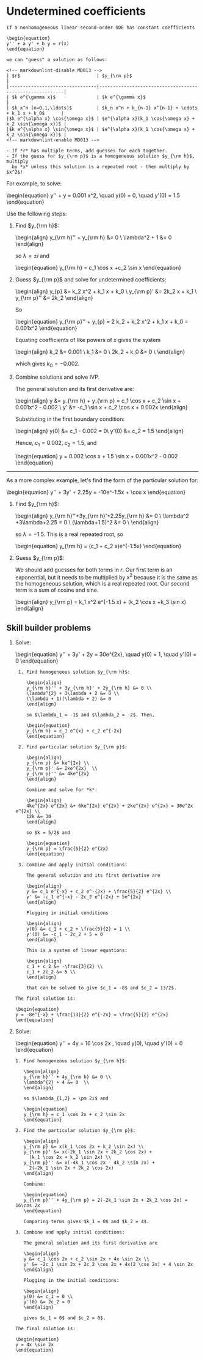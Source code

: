 # Undetermined coefficients

```{topic} Undetermined coefficients
If a nonhomogeneous linear second-order ODE has constant coefficients

\begin{equation}
y'' + a y' + b y = r(x)
\end{equation}

we can "guess" a solution as follows:

<!-- markdownlint-disable MD013 -->
| $r$                            | $y_{\rm p}$                                             |
|--------------------------------|---------------------------------------------------------|
| $k e^{\gamma x}$               | $k e^{\gamma x}$                                        |
| $k x^n (n=0,1,\ldots)$         | $k_n x^n + k_{n-1} x^{n-1} + \cdots + k_1 x + k_0$      |
|$k e^{\alpha x} \cos{\omega x}$ | $e^{\alpha x}(k_1 \cos{\omega x} + k_2 \sin{\omega x})$ |
|$k e^{\alpha x} \sin{\omega x}$ | $e^{\alpha x}(k_1 \cos{\omega x} + k_2 \sin{\omega x})$ |
<!-- markdownlint-enable MD013 -->

- If *r* has multiple terms, add guesses for each together.
- If the guess for $y_{\rm p}$ is a homogeneous solution $y_{\rm h}$, multiply
  by *x* unless this solution is a repeated root - then multiply by $x^2$!
```

For example, to solve:

\begin{equation}
y'' + y = 0.001 x^2, \quad y(0) = 0, \quad y'(0) = 1.5
\end{equation}

Use the following steps:

1. Find $y_{\rm h}$:

   \begin{align}
   y_{\rm h}'' + y_{\rm h} &= 0 \\
   \lambda^2 + 1 &= 0
   \end{align}

   so $\lambda = \pm i$ and

   \begin{equation}
   y_{\rm h} = c_1 \cos x +c_2 \sin x
   \end{equation}

2. Guess $y_{\rm p}$ and solve for undetermined coefficients:

   \begin{align}
   y_{p} &= k_2 x^2 + k_1 x + k_0 \\
   y_{\rm p}' &= 2k_2 x + k_1 \\
   y_{\rm p}'' &= 2k_2
   \end{align}

   So

   \begin{equation}
   y_{\rm p}'' + y_{p} = 2 k_2 + k_2 x^2 + k_1 x + k_0 = 0.001x^2
   \end{equation}

   Equating coefficients of like powers of *x* gives the system

   \begin{align}
   k_2 &= 0.001 \\
   k_1 &= 0 \\
   2k_2 + k_0 &= 0 \\
   \end{align}

   which gives $k_0 = -0.002$.

3. Combine solutions and solve IVP.

   The general solution and its first derivative are:

   \begin{align}
   y &= y_{\rm h} + y_{\rm p} = c_1  \cos x + c_2  \sin x  + 0.001x^2 - 0.002 \\
   y' &= -c_1 \sin x + c_2 \cos x + 0.002x
   \end{align}

   Substituting in the first boundary condition:

   \begin{align}
   y(0) &= c_1 - 0.002 = 0\\
   y'(0) &= c_2 = 1.5
   \end{align}

   Hence, $c_1 = 0.002$, $c_2 = 1.5$, and

   \begin{equation}
   y = 0.002 \cos x + 1.5 \sin x + 0.001x^2 - 0.002
   \end{equation}

---

As a more complex example, let's find the form of the particular solution for:

\begin{equation}
y'' + 3y' + 2.25y = -10e^-1.5x + \cos x
\end{equation}

1. Find $y_{\rm h}$:

   \begin{align}
   y_{\rm h}''+3y_{\rm h}'+2.25y_{\rm h} &= 0 \\
   \lambda^2 +3\lambda+2.25 = 0 \\
   (\lambda+1.5)^2 &= 0 \\
   \end{align}

   so $\lambda = -1.5$. This is a real repeated root, so

   \begin{equation}
   y_{\rm h} = (c_1 + c_2 x)e^{-1.5x}
   \end{equation}

2. Guess $y_{\rm p}$:

   We should add guesses for both terms in *r*. Our first term is an
   exponential, but it needs to be multiplied by $x^2$ because it is the same
   as the homogeneous solution, which is a real repeated root. Our second
   term is a sum of cosine and sine.

   \begin{align}
   y_{\rm p} = k_1 x^2 e^{-1.5 x} + (k_2 \cos x  +k_3 \sin x)
   \end{align}

## Skill builder problems

1. Solve:

   \begin{equation}
   y'' + 3y' + 2y = 30e^{2x}, \quad y(0) = 1, \quad y'(0) = 0
   \end{equation}

   ```{solution}
    1. Find homogeneous solution $y_{\rm h}$:

       \begin{align}
       y_{\rm h}'' + 3y_{\rm h}' + 2y_{\rm h} &= 0 \\
       \lambda^{2} + 3\lambda + 2 &= 0 \\
       (\lambda + 1)(\lambda + 2) &= 0
       \end{align}

       so $\lambda_1 = -1$ and $\lambda_2 = -2$. Then,

       \begin{equation}
       y_{\rm h} = c_1 e^{x} + c_2 e^{-2x}
       \end{equation}

    2. Find particular solution $y_{\rm p}$:

       \begin{align}
       y_{\rm p} &= ke^{2x} \\
       y_{\rm p}' &= 2ke^{2x}  \\
       y_{\rm p}'' &= 4ke^{2x}
       \end{align}

       Combine and solve for *k*:

       \begin{align}
       4ke^{2x} e^{2x} &+ 6ke^{2x} e^{2x} + 2ke^{2x} e^{2x} = 30e^2x e^{2x} \\
       12k &= 30
       \end{align}

       so $k = 5/2$ and

       \begin{equation}
       y_{\rm p} = \frac{5}{2} e^{2x}
       \end{equation}

    3. Combine and apply initial conditions:

       The general solution and its first derivative are

       \begin{align}
       y &= c_1 e^{-x} + c_2 e^-{2x} + \frac{5}{2} e^{2x} \\
       y' &= -c_1 e^{-x} - 2c_2 e^{-2x} + 5e^{2x}
       \end{align}

       Plugging in initial conditions

       \begin{align}
       y(0) &= c_1 + c_2 + \frac{5}{2} = 1 \\
       y'(0) &= -c_1 - 2c_2 + 5 = 0
       \end{align}

       This is a system of linear equations:

       \begin{align}
       c_1 + c_2 &= -\frac{3}{2} \\
       c_1 + 2c_2 &= 5 \\
       \end{align}

       that can be solved to give $c_1 = -8$ and $c_2 = 13/2$.

   The final solution is:

   \begin{equation}
   y = -8e^{-x} + \frac{13}{2} e^{-2x} = \frac{5}{2} e^{2x}
   \end{equation}
   ```

2. Solve:

   \begin{equation}
   y'' + 4y = 16 \cos 2x , \quad y(0), \quad y'(0) = 0
   \end{equation}

   ```{solution}
   1. Find homogeneous solution $y_{\rm h}$:

      \begin{align}
      y_{\rm h}'' + 4y_{\rm h} &= 0 \\
      \lambda^{2} + 4 &= 0  \\
      \end{align}

      so $\lambda_{1,2} = \pm 2i$ and

      \begin{equation}
      y_{\rm h} = c_1 \cos 2x + c_2 \sin 2x
      \end{equation}

   2. Find the particular solution $y_{\rm p}$:

      \begin{align}
      y_{\rm p} &= x(k_1 \cos 2x + k_2 \sin 2x) \\
      y_{\rm p}' &= x(-2k_1 \sin 2x + 2k_2 \cos 2x) +
        (k_1 \cos 2x + k_2 \sin 2x) \\
      y_{\rm p}'' &= x(-4k_1 \cos 2x - 4k_2 \sin 2x) +
        2(-2k_1 \sin 2x + 2k_2 \cos 2x)
      \end{align}

      Combine:

      \begin{equation}
      y_{\rm p}'' + 4y_{\rm p} = 2(-2k_1 \sin 2x + 2k_2 \cos 2x) = 16\cos 2x
      \end{equation}

      Comparing terms gives $k_1 = 0$ and $k_2 = 4$.

   3. Combine and apply initial conditions:

      The general solution and its first derivative are

      \begin{align}
      y &= c_1 \cos 2x + c_2 \sin 2x + 4x \sin 2x \\
      y' &= -2c_1 \sin 2x + 2c_2 \cos 2x + 4x(2 \cos 2x) + 4 \sin 2x
      \end{align}

      Plugging in the initial conditions:

      \begin{align}
      y(0) &= c_1 = 0 \\
      y'(0) &= 2c_2 = 0
      \end{align}

      gives $c_1 = 0$ and $c_2 = 0$.

   The final solution is:

   \begin{equation}
   y = 4x \sin 2x
   \end{equation}
   ```
